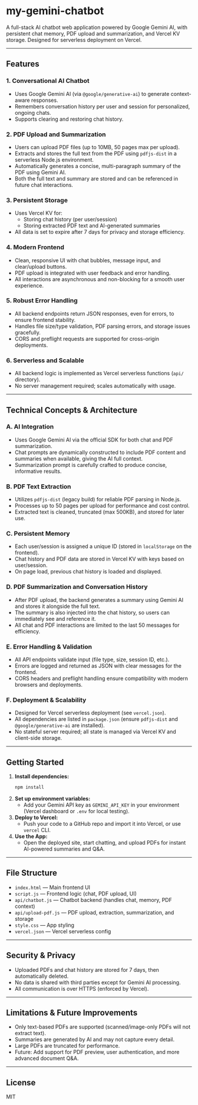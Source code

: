 # my-gemini-chatbot

A full-stack AI chatbot web application powered by Google Gemini AI, with persistent chat memory, PDF upload and summarization, and Vercel KV storage. Designed for serverless deployment on Vercel.

---

## Features

### 1. Conversational AI Chatbot
- Uses Google Gemini AI (via `@google/generative-ai`) to generate context-aware responses.
- Remembers conversation history per user and session for personalized, ongoing chats.
- Supports clearing and restoring chat history.

### 2. PDF Upload and Summarization
- Users can upload PDF files (up to 10MB, 50 pages max per upload).
- Extracts and stores the full text from the PDF using `pdfjs-dist` in a serverless Node.js environment.
- Automatically generates a concise, multi-paragraph summary of the PDF using Gemini AI.
- Both the full text and summary are stored and can be referenced in future chat interactions.

### 3. Persistent Storage
- Uses Vercel KV for:
  - Storing chat history (per user/session)
  - Storing extracted PDF text and AI-generated summaries
- All data is set to expire after 7 days for privacy and storage efficiency.

### 4. Modern Frontend
- Clean, responsive UI with chat bubbles, message input, and clear/upload buttons.
- PDF upload is integrated with user feedback and error handling.
- All interactions are asynchronous and non-blocking for a smooth user experience.

### 5. Robust Error Handling
- All backend endpoints return JSON responses, even for errors, to ensure frontend stability.
- Handles file size/type validation, PDF parsing errors, and storage issues gracefully.
- CORS and preflight requests are supported for cross-origin deployments.

### 6. Serverless and Scalable
- All backend logic is implemented as Vercel serverless functions (`api/` directory).
- No server management required; scales automatically with usage.

---

## Technical Concepts & Architecture

### A. AI Integration
- Uses Google Gemini AI via the official SDK for both chat and PDF summarization.
- Chat prompts are dynamically constructed to include PDF content and summaries when available, giving the AI full context.
- Summarization prompt is carefully crafted to produce concise, informative results.

### B. PDF Text Extraction
- Utilizes `pdfjs-dist` (legacy build) for reliable PDF parsing in Node.js.
- Processes up to 50 pages per upload for performance and cost control.
- Extracted text is cleaned, truncated (max 500KB), and stored for later use.

### C. Persistent Memory
- Each user/session is assigned a unique ID (stored in `localStorage` on the frontend).
- Chat history and PDF data are stored in Vercel KV with keys based on user/session.
- On page load, previous chat history is loaded and displayed.

### D. PDF Summarization and Conversation History
- After PDF upload, the backend generates a summary using Gemini AI and stores it alongside the full text.
- The summary is also injected into the chat history, so users can immediately see and reference it.
- All chat and PDF interactions are limited to the last 50 messages for efficiency.

### E. Error Handling & Validation
- All API endpoints validate input (file type, size, session ID, etc.).
- Errors are logged and returned as JSON with clear messages for the frontend.
- CORS headers and preflight handling ensure compatibility with modern browsers and deployments.

### F. Deployment & Scalability
- Designed for Vercel serverless deployment (see `vercel.json`).
- All dependencies are listed in `package.json` (ensure `pdfjs-dist` and `@google/generative-ai` are installed).
- No stateful server required; all state is managed via Vercel KV and client-side storage.

---

## Getting Started

1. **Install dependencies:**
   ```sh
   npm install
   ```
2. **Set up environment variables:**
   - Add your Gemini API key as `GEMINI_API_KEY` in your environment (Vercel dashboard or `.env` for local testing).
3. **Deploy to Vercel:**
   - Push your code to a GitHub repo and import it into Vercel, or use `vercel` CLI.
4. **Use the App:**
   - Open the deployed site, start chatting, and upload PDFs for instant AI-powered summaries and Q&A.

---

## File Structure

- `index.html` — Main frontend UI
- `script.js` — Frontend logic (chat, PDF upload, UI)
- `api/chatbot.js` — Chatbot backend (handles chat, memory, PDF context)
- `api/upload-pdf.js` — PDF upload, extraction, summarization, and storage
- `style.css` — App styling
- `vercel.json` — Vercel serverless config

---

## Security & Privacy
- Uploaded PDFs and chat history are stored for 7 days, then automatically deleted.
- No data is shared with third parties except for Gemini AI processing.
- All communication is over HTTPS (enforced by Vercel).

---

## Limitations & Future Improvements
- Only text-based PDFs are supported (scanned/image-only PDFs will not extract text).
- Summaries are generated by AI and may not capture every detail.
- Large PDFs are truncated for performance.
- Future: Add support for PDF preview, user authentication, and more advanced document Q&A.

---

## License
MIT